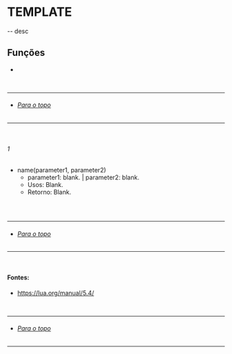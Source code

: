 # TEMPLATE
-- desc

## Funções
* [](#1)

<br>

-----
* ###### [Para o topo](#template)
-----
<br>

###### 1
* name(parameter1, parameter2)
	* parameter1: blank. | parameter2: blank.
	* Usos: Blank.
	* Retorno: Blank.

``` lua

```

<br>

-----
* ###### [Para o topo](#template)
-----
<br>

#### Fontes:
* https://lua.org/manual/5.4/

<br>

-----
* ###### [Para o topo](#template)
-----
